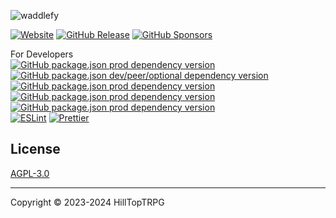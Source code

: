![waddlefy](https://socialify.git.ci/HillTopTRPG/waddlefy/image?description=1&font=KoHo&logo=https%3A%2F%2Fraw.githubusercontent.com%2FHillTopTRPG%2Fwaddlefy%2Fimages%2Fimages%2Fwaddlefy4.png&name=1&pattern=Formal%20Invitation&theme=Light)

[![Website](https://img.shields.io/website?url=https%3A%2F%2Fwaddlefy.net&label=https://waddlefy.net)](https://waddlefy.net) [![GitHub Release](https://img.shields.io/github/v/release/HillTopTRPG/waddlefy?label=version)](https://github.com/HillTopTRPG/waddlefy/releases) [![GitHub Sponsors](https://img.shields.io/github/sponsors/HillTopTRPG)](https://github.com/sponsors/HillTopTRPG)

For Developers  
[![GitHub package.json prod dependency version](https://img.shields.io/github/package-json/dependency-version/HillTopTRPG/waddlefy/typescript?filename=client%2Fpackage.json)](https://github.com/Microsoft/TypeScript)
[![GitHub package.json dev/peer/optional dependency version](https://img.shields.io/github/package-json/dependency-version/HillTopTRPG/waddlefy/dev/vite?filename=client%2Fpackage.json)](https://github.com/vitejs/vite)
[![GitHub package.json prod dependency version](https://img.shields.io/github/package-json/dependency-version/HillTopTRPG/waddlefy/vuetify?filename=client%2Fpackage.json)](https://github.com/vuetifyjs/vuetify)
[![GitHub package.json prod dependency version](https://img.shields.io/github/package-json/dependency-version/HillTopTRPG/waddlefy/vue?filename=client%2Fpackage.json)](https://github.com/vuejs/core)
[![GitHub package.json prod dependency version](https://img.shields.io/github/package-json/dependency-version/HillTopTRPG/waddlefy/graphql?filename=client%2Fpackage.json)](https://github.com/graphql/graphql-js)  
[![ESLint](https://github.com/HillTopTRPG/waddlefy/actions/workflows/eslint.yml/badge.svg?branch=main)](https://github.com/HillTopTRPG/waddlefy/actions/workflows/eslint.yml)
[![Prettier](https://github.com/HillTopTRPG/waddlefy/actions/workflows/prettier.yml/badge.svg?branch=main)](https://github.com/HillTopTRPG/waddlefy/actions/workflows/prettier.yml)

## License

[AGPL-3.0](https://opensource.org/license/agpl-v3/)

---
Copyright &copy; 2023-2024 HillTopTRPG
